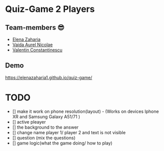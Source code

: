 # Quiz-Game 2 Players

## Team-members 😎

- [Elena Zaharia](https://github.com/elenazaharia1)
- [Vaida Aurel Nicolae](https://github.com/vaidanicu)
- [Valentin Constantinescu](https://github.com/Ipadios12)

## Demo

https://elenazaharia1.github.io/quiz-game/

# TODO

- [] make it work on phone resolution(layout) - (Works on devices Iphone XR and Samsung Galaxy A51/71 )
- [] active pleayer
- [] the background to the answer
- [] change name player 1/ player 2 and text is not visible
- [] question (mix the questions)
- [] game logic(what the game doing/ how to play)
